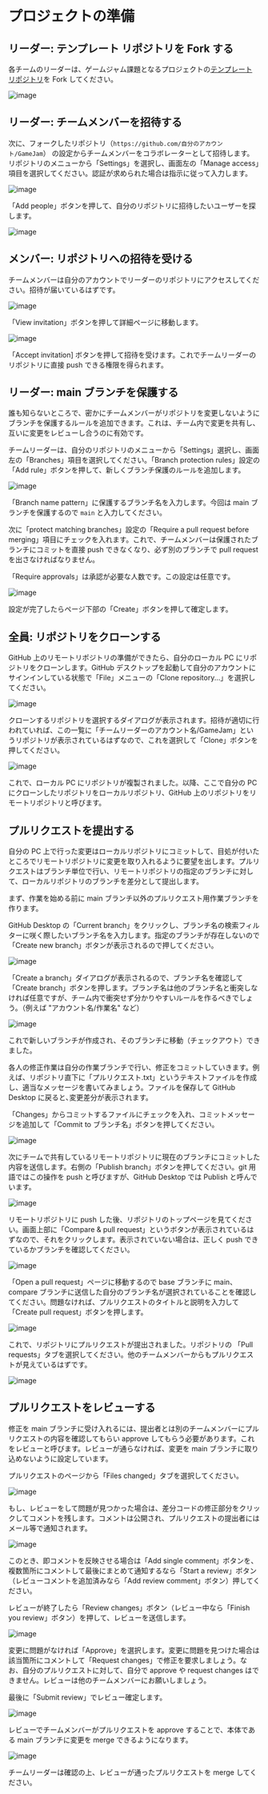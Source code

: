 # プロジェクトの準備

## リーダー: テンプレート リポジトリを Fork する

各チームのリーダーは、ゲームジャム課題となるプロジェクトの[テンプレート リポジトリ](https://github.com/LeonAkasaka/GameJam)を Fork してください。

![image](https://user-images.githubusercontent.com/441716/141150134-0ff3e7ba-9906-49b6-a933-23abd81bcdf1.png)

## リーダー: チームメンバーを招待する

次に、フォークしたリポジトリ（`https://github.com/自分のアカウント/GameJam`） の設定からチームメンバーをコラボレーターとして招待します。リポジトリのメニューから「Settings」を選択し、画面左の「Manage access」項目を選択してください。認証が求められた場合は指示に従って入力します。

![image](https://user-images.githubusercontent.com/441716/141151254-c1be97dd-2765-47b0-a039-7fa49d67b9ca.png)

「Add people」ボタンを押して、自分のリポジトリに招待したいユーザーを探します。

![image](https://user-images.githubusercontent.com/441716/141153288-6e3a9376-f935-4c61-b144-7a8c3778d46c.png)

## メンバー: リポジトリへの招待を受ける

チームメンバーは自分のアカウントでリーダーのリポジトリにアクセスしてください。招待が届いているはずです。

![image](https://user-images.githubusercontent.com/441716/141154520-8b5d25be-a4b5-496e-ab68-a49aeac0668a.png)

「View invitation」ボタンを押して詳細ページに移動します。

![image](https://user-images.githubusercontent.com/441716/141154287-3c7ede05-e4fe-4f7b-a6bf-ab8b9c7c849d.png)

「Accept invitation] ボタンを押して招待を受けます。これでチームリーダーのリポジトリに直接 push できる権限を得られます。

## リーダー: main ブランチを保護する

誰も知らないところで、密かにチームメンバーがリポジトリを変更しないようにブランチを保護するルールを追加できます。これは、チーム内で変更を共有し、互いに変更をレビューし合うのに有効です。

チームリーダーは、自分のリポジトリのメニューから「Settings」選択し、画面左の「Branches」項目を選択してください。「Branch protection rules」設定の「Add rule」ボタンを押して、新しくブランチ保護のルールを追加します。

![image](https://user-images.githubusercontent.com/441716/141155244-9be20124-7777-48fc-81d8-b9d23aaedccf.png)

「Branch name pattern」に保護するブランチ名を入力します。今回は main ブランチを保護するので `main` と入力してください。

次に「protect matching branches」設定の「Require a pull request before merging」項目にチェックを入れます。これで、チームメンバーは保護されたブランチにコミットを直接 push できなくなり、必ず別のブランチで pull request を出さなければなりません。

「Require approvals」は承認が必要な人数です。この設定は任意です。

![image](https://user-images.githubusercontent.com/441716/141155843-ba4e92de-a1c3-4f25-92c5-0efee264a370.png)

設定が完了したらページ下部の「Create」ボタンを押して確定します。

## 全員: リポジトリをクローンする

GitHub 上のリモートリポジトリの準備ができたら、自分のローカル PC にリポジトリをクローンします。GitHub デスクトップを起動して自分のアカウントにサインインしている状態で「File」メニューの「Clone repository...」を選択してください。

![image](https://user-images.githubusercontent.com/441716/141688622-9b641449-bb0e-49b9-b47c-ab51d812d4f8.png)

クローンするリポジトリを選択するダイアログが表示されます。招待が適切に行われていれば、この一覧に「チームリーダーのアカウント名/GameJam」というリポジトリが表示されているはずなので、これを選択して「Clone」ボタンを押してください。

![image](https://user-images.githubusercontent.com/441716/141688742-e2576ebf-26e6-463d-96d1-ec6e4c8545f3.png)

これで、ローカル PC にリポジトリが複製されました。以降、ここで自分の PC にクローンしたリポジトリをローカルリポジトリ、GitHub 上のリポジトリをリモートリポジトリと呼びます。

## プルリクエストを提出する

自分の PC 上で行った変更はローカルリポジトリにコミットして、目処が付いたところでリモートリポジトリに変更を取り入れるように要望を出します。プルリクエストはブランチ単位で行い、リモートリポジトリの指定のブランチに対して、ローカルリポジトリのブランチを差分として提出します。

まず、作業を始める前に main ブランチ以外のプルリクエスト用作業ブランチを作ります。

GitHub Desktop の「Current branch」をクリックし、ブランチ名の検索フィルターに咲く際したいブランチ名を入力します。指定のブランチが存在しないので「Create new branch」ボタンが表示されるので押してください。

![image](https://user-images.githubusercontent.com/441716/141818529-a0d47b75-71d6-4f8e-a927-e194530ad50d.png)

「Create a branch」ダイアログが表示されるので、ブランチ名を確認して「Create branch」ボタンを押します。ブランチ名は他のブランチ名と衝突しなければ任意ですが、チーム内で衝突せず分かりやすいルールを作るべきでしょう。（例えば "アカウント名/作業名" など）

![image](https://user-images.githubusercontent.com/441716/141819748-19829229-dae9-4aea-a1d5-f34042a3bd28.png)

これで新しいブランチが作成され、そのブランチに移動（チェックアウト）できました。

各人の修正作業は自分の作業ブランチで行い、修正をコミットしていきます。例えば、リポジトリ直下に「プルリクエスト.txt」というテキストファイルを作成し、適当なメッセージを書いてみましょう。ファイルを保存して GitHub Desktop に戻ると､変更差分が表示されます。

「Changes」からコミットするファイルにチェックを入れ、コミットメッセージを追加して「Commit to ブランチ名」ボタンを押してください。

![image](https://user-images.githubusercontent.com/441716/141823876-bf96b8e2-f402-4207-937d-8820f4aac072.png)

次にチームで共有しているリモートリポジトリに現在のブランチにコミットした内容を送信します。右側の「Publish branch」ボタンを押してください。git 用語ではこの操作を push と呼びますが、GitHub Desktop では Publish と呼んでいます。

![image](https://user-images.githubusercontent.com/441716/141824676-77d41fae-c14e-4aa5-88ee-dab81e8f6daf.png)

リモートリポジトリに push した後、リポジトリのトップページを見てください。画面上部に「Compare & pull request」というボタンが表示されているはずなので、それをクリックします。表示されていない場合は、正しく push できているかブランチを確認してください。

![image](https://user-images.githubusercontent.com/441716/141826686-7b001cc5-6c9d-4eee-b552-f659edc7ea6c.png)

「Open a pull request」ページに移動するので base ブランチに main、compare ブランチに送信した自分のブランチ名が選択されていることを確認してください。問題なければ、プルリクエストのタイトルと説明を入力して「Create pull request」ボタンを押します。

![image](https://user-images.githubusercontent.com/441716/141827337-e0d7469a-05f2-4b31-abf3-e8103551ef5f.png)

これで、リポジトリにプルリクエストが提出されました。リポジトリの 「Pull requests」タブを選択してください。他のチームメンバーからもプルリクエストが見えているはずです。

![image](https://user-images.githubusercontent.com/441716/141828029-cbb2baaa-391b-4e5c-8ae6-c477d4581625.png)

## プルリクエストをレビューする

修正を main ブランチに受け入れるには、提出者とは別のチームメンバーにプルリクエストの内容を確認してもらい approve してもらう必要があります。これをレビューと呼びます。レビューが通らなければ、変更を main ブランチに取り込めないように設定しています。

プルリクエストのページから「Files changed」タブを選択してください。

![image](https://user-images.githubusercontent.com/441716/141828179-0473695c-693d-4667-98ed-67dcfc21ee87.png)

もし、レビューをして問題が見つかった場合は、差分コードの修正部分をクリックしてコメントを残します。コメントは公開され、プルリクエストの提出者にはメール等で通知されます。

![image](https://user-images.githubusercontent.com/441716/141828635-11daa4ba-568c-4d8e-9c41-0d5234d9a401.png)

このとき、即コメントを反映させる場合は「Add single comment」ボタンを、複数箇所にコメントして最後にまとめて通知するなら「Start a review」ボタン（レビューコメントを追加済みなら「Add review comment」ボタン）押してください。

レビューが終了したら「Review changes」ボタン（レビュー中なら「Finish you review」ボタン）を押して、レビューを送信します。

![image](https://user-images.githubusercontent.com/441716/141829356-cbd861c7-f618-4409-9b2c-35d1c7e3f97e.png)

変更に問題がなければ「Approve」を選択します。変更に問題を見つけた場合は該当箇所にコメントして「Request changes」で修正を要求しましょう。なお、自分のプルリクエストに対して、自分で approve や request changes はできません。レビューは他のチームメンバーにお願いしましょう。

最後に「Submit review」でレビュー確定します。

![image](https://user-images.githubusercontent.com/441716/141690171-ebcb9e9c-695d-476c-80ee-3788de6f64a5.png)

レビューでチームメンバーがプルリクエストを approve することで、本体である main ブランチに変更を merge できるようになります。

![image](https://user-images.githubusercontent.com/441716/141690662-1be40e66-886e-4e48-aba6-1f14c8ae07cb.png)

チームリーダーは確認の上、レビューが通ったプルリクエストを merge してください。
